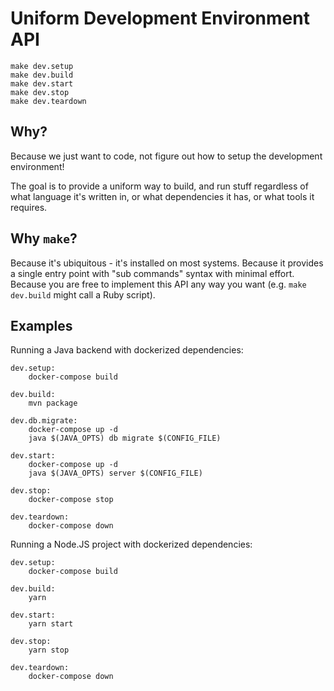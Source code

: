 # Uniform Development Environment API

```
make dev.setup
make dev.build
make dev.start
make dev.stop
make dev.teardown
```

## Why?

Because we just want to code, not figure out how to setup the development environment!

The goal is to provide a uniform way to build, and run stuff regardless of what language it's written in, or what dependencies it has, or what tools it requires.

## Why `make`?

Because it's ubiquitous - it's installed on most systems.
Because it provides a single entry point with "sub commands" syntax with minimal effort.
Because you are free to implement this API any way you want (e.g. `make dev.build` might call a Ruby script).

## Examples

Running a Java backend with dockerized dependencies:

```
dev.setup:
	docker-compose build

dev.build:
	mvn package

dev.db.migrate:
	docker-compose up -d
	java $(JAVA_OPTS) db migrate $(CONFIG_FILE)

dev.start:
	docker-compose up -d
	java $(JAVA_OPTS) server $(CONFIG_FILE)

dev.stop:
	docker-compose stop

dev.teardown:
	docker-compose down
```

Running a Node.JS project with dockerized dependencies:
```
dev.setup:
	docker-compose build

dev.build:
	yarn

dev.start:
	yarn start

dev.stop:
	yarn stop

dev.teardown:
	docker-compose down
```

